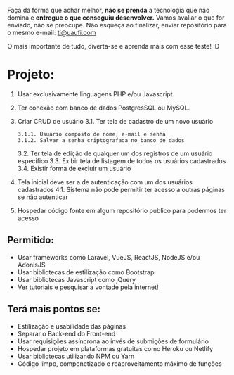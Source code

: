 Faça da forma que achar melhor, **não se prenda** a tecnologia que não domina e **entregue o que conseguiu desenvolver.**
Vamos avaliar o que for enviado, não se preocupe.
Não esqueça ao finalizar, enviar repositório para o mesmo e-mail: ti@uaufi.com

O mais importante de tudo, diverta-se e aprenda mais com esse teste! :D

# Projeto:

 1. Usar exclusivamente linguagens PHP e/ou Javascript.
 2. Ter conexão com banco de dados PostgresSQL ou MySQL.
 3. Criar CRUD de usuário
	3.1. Ter tela de cadastro de um novo usuário
	
		3.1.1. Usuário composto de nome, e-mail e senha
        3.1.2. Salvar a senha criptografada no banco de dados
    3.2. Ter tela de edição de qualquer um dos registros de um usuário especifico
    3.3. Exibir tela de listagem de todos os usuários cadastrados
    3.4. Existir forma de excluir um usuário
4. Tela inicial deve ser a de autenticação com um dos usuários cadastrados
	4.1. Sistema não pode permitir ter acesso a outras páginas se não autenticar
5. Hospedar código fonte em algum repositório publico para podermos ter acesso

## Permitido:

* Usar frameworks como Laravel, VueJS, ReactJS, NodeJS e/ou AdonisJS
* Usar bibliotecas de estilização como Bootstrap
* Usar bibliotecas Javascript como jQuery
* Ver tutoriais e pesquisar a vontade pela internet!

## Terá mais pontos se:

* Estilização e usabilidade das páginas
* Separar o Back-end do Front-end
* Usar requisições assíncrona ao invés de submições de formulário
* Hospedar projeto em plataformas gratuitas como Heroku ou Netlify
* Usar bibliotecas utilizando NPM ou Yarn
* Código limpo, componetizado e reaproveitamento máximo de funções
